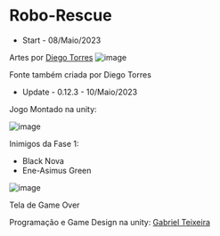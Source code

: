 # Robo-Rescue

- Start - 08/Maio/2023

Artes por [Diego Torres](https://www.instagram.com/diego.torres_arts/)
![image](https://user-images.githubusercontent.com/63520287/236963627-127c64ba-cf52-4512-a47c-80cc4f9613b4.png)

Fonte também criada por Diego Torres

- Update - 0.12.3 - 10/Maio/2023

Jogo Montado na unity:

![image](https://github.com/hyperGT/Robo-Rescue/assets/63520287/f62c7f3b-a56d-4d19-a5b3-80bba880c022)

Inimigos da Fase 1: 
* Black Nova 
* Ene-Asimus Green



![image](https://github.com/hyperGT/Robo-Rescue/assets/63520287/2589125d-f5ca-4852-bd43-3abc66838e01)

Tela de Game Over

Programação e Game Design na unity: [Gabriel Teixeira](https://www.instagram.com/gtx_ch/)



